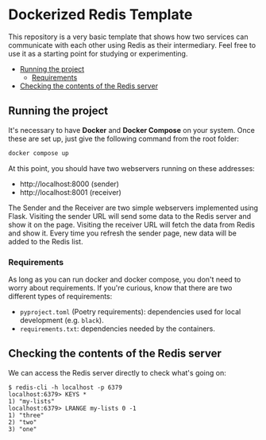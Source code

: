 # Dockerized Redis Template

This repository is a very basic template that shows how two services can communicate with each other using Redis as their intermediary. Feel free to use it as a starting point for studying or experimenting.

- [Running the project](#running-the-project)
  - [Requirements](#requirements)
- [Checking the contents of the Redis server](#checking-the-contents-of-the-redis-server)


## Running the project

It's necessary to have **Docker** and **Docker Compose** on your system. Once these are set up, just give the following command from the root folder:
```sh
docker compose up
```

At this point, you should have two webservers running on these addresses:
- http://localhost:8000 (sender)
- http://localhost:8001 (receiver)

The Sender and the Receiver are two simple webservers implemented using Flask. Visiting the sender URL will send some data to the Redis server and show it on the page. Visiting the receiver URL will fetch the data from Redis and show it. Every time you refresh the sender page, new data will be added to the Redis list.


### Requirements

As long as you can run docker and docker compose, you don't need to worry about requirements. If you're curious, know that there are two different types of requirements:
- `pyproject.toml` (Poetry requirements): dependencies used for local development (e.g. `black`).
- `requirements.txt`: dependencies needed by the containers.


## Checking the contents of the Redis server

We can access the Redis server directly to check what's going on:
```console
$ redis-cli -h localhost -p 6379
localhost:6379> KEYS *
1) "my-lists"
localhost:6379> LRANGE my-lists 0 -1
1) "three"
2) "two"
3) "one"
```
